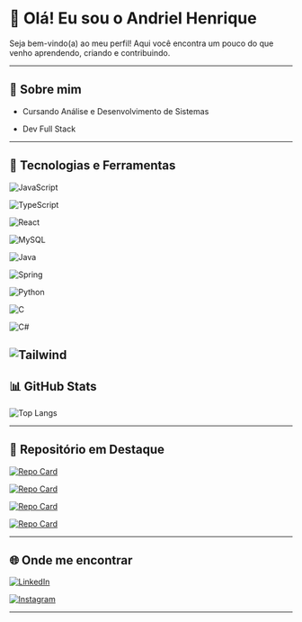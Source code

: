 # 👋 Olá! Eu sou o Andriel Henrique

Seja bem-vindo(a) ao meu perfil! Aqui você encontra um pouco do que venho aprendendo, criando e contribuindo.

---

## 🚀 Sobre mim

- Cursando Análise e Desenvolvimento de Sistemas

- Dev Full Stack

---

## 🧰 Tecnologias e Ferramentas

![JavaScript](https://img.shields.io/badge/JavaScript-F7DF1E?style=for-the-badge&logo=javascript&logoColor=black)

![TypeScript](https://img.shields.io/badge/TypeScript-007ACC?style=for-the-badge&logo=typescript&logoColor=white)

![React](https://img.shields.io/badge/React-20232A?style=for-the-badge&logo=react&logoColor=61DAFB)

![MySQL](https://img.shields.io/badge/MySQL-00000F?style=for-the-badge&logo=mysql&logoColor=white)

![Java](https://img.shields.io/badge/java-%23ED8B00.svg?style=for-the-badge&logo=openjdk&logoColor=white)

![Spring](https://img.shields.io/badge/spring-%236DB33F.svg?style=for-the-badge&logo=spring&logoColor=white)

![Python](https://img.shields.io/badge/python-3670A0?style=for-the-badge&logo=python&logoColor=ffdd54)

![C](https://img.shields.io/badge/C-00599C?style=for-the-badge&logo=c&logoColor=white)

![C#](https://img.shields.io/badge/C%23-239120?style=for-the-badge&logo=c-sharp&logoColor=white)

![Tailwind](https://img.shields.io/badge/tailwindcss-%2338B2AC.svg?style=for-the-badge&logo=tailwind-css&logoColor=white)
---

## 📊 GitHub Stats

![Top Langs](https://github-readme-stats.vercel.app/api/top-langs/?username=AndrielHenrique&layout=compact&theme=holi)

---

## 📌 Repositório em Destaque
[![Repo Card](https://github-readme-stats.vercel.app/api/pin/?username=AndrielHenrique&repo=Portfolio&theme=holi)](https://github.com/AndrielHenrique/Portfolio)

[![Repo Card](https://github-readme-stats.vercel.app/api/pin/?username=AndrielHenrique&repo=TP1-Sistema-de-Vendas&theme=holi)](https://github.com/AndrielHenrique/TP1-Sistema-de-Vendas)

[![Repo Card](https://github-readme-stats.vercel.app/api/pin/?username=AndrielHenrique&repo=api_biblioteca-2.0&theme=holi)](https://github.com/AndrielHenrique/api_biblioteca-2.0)

[![Repo Card](https://github-readme-stats.vercel.app/api/pin/?username=MariPinas&repo=MisteryDoors&theme=holi)](https://github.com/MariPinas/MisteryDoors)

---

## 🌐 Onde me encontrar

[![LinkedIn](https://img.shields.io/badge/LinkedIn-30A3DC?style=flat&logo=linkedin&logoColor=white&labelColor=000000)](https://www.linkedin.com/in/andriel-henrique/)

[![Instagram](https://img.shields.io/badge/Instagram-30A3DC?style=flat&logo=instagram&logoColor=white&labelColor=000000)](https://www.instagram.com/andrielkz)

---

